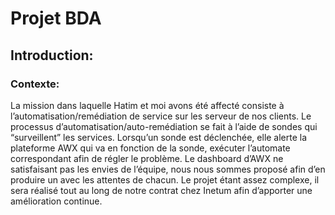 # Projet BDA

## Introduction:

### Contexte:

La mission dans laquelle Hatim et moi avons été affecté consiste à l’automatisation/remédiation de service sur les serveur de nos clients. Le processus d’automatisation/auto-remédiation se fait à l’aide de sondes qui “surveillent” les services. Lorsqu’un sonde est déclenchée, elle alerte la plateforme AWX qui va en fonction de la sonde, exécuter l’automate correspondant afin de régler le problème. Le dashboard d’AWX ne satisfaisant pas les envies de l’équipe, nous nous sommes proposé afin d’en produire un avec les attentes de chacun. Le projet étant assez complexe, il sera réalisé tout au long de notre contrat chez Inetum afin d’apporter une amélioration continue.

